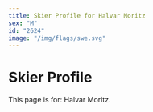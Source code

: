 ```yaml
---
title: Skier Profile for Halvar Moritz
sex: "M"
id: "2624"
image: "/img/flags/swe.svg" 
---
```


# Skier Profile

This page is for: Halvar Moritz.
    